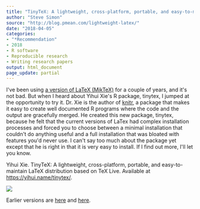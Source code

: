 ```yaml
---
title: "TinyTeX: A lightweight, cross-platform, portable, and easy-to-maintain LaTeX distribution based on TeX Live"
author: "Steve Simon"
source: "http://blog.pmean.com/lightweight-latex/"
date: "2018-04-05"
categories:
- "*Recommendation"
- 2018
- R software
- Reproducible research
- Writing research papers
output: html_document
page_update: partial
---
```


I've been using [a version of LaTeX (MikTeX)](https://miktex.org/) for a couple of years, and it's not bad. But when I heard about Yihui Xie's R package, tinytex, I jumped at the opportunity to try it. Dr. Xie is the author of [knitr](https://yihui.name/knitr/), a package that makes it easy to create well documented R programs where the code and the output are gracefully merged. He created this new package, tinytex, because he felt that the current versions of LaTex had complex installation processes and forced you to choose between a minimal installation that couldn't do anything useful and a full installation that was bloated with features you'd never use. I can't say too much about the package yet except that he is right in that it is very easy to install. If I find out more, I'll let you know.

<!---More--->

Yihui Xie. TinyTeX: A lightweight, cross-platform, portable, and easy-to-maintain LaTeX distribution based on TeX Live. Available at <https://yihui.name/tinytex/>.

![](http://www.pmean.com/new-images/18/lightweight-latex01.png)

Earlier versions are [here][sim1] and [here][sim2].
 
[sim1]: http://blog.pmean.com/lightweight-latex/
[sim2]: http://new.pmean.com/lightweight-latex/
